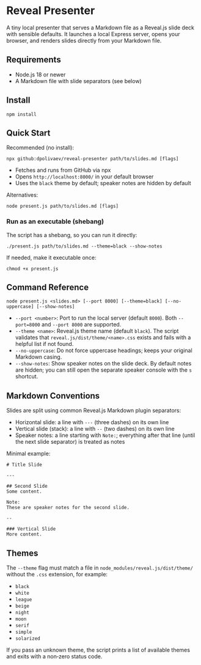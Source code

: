 # Reveal Presenter

A tiny local presenter that serves a Markdown file as a Reveal.js slide deck with sensible defaults. It launches a local Express server, opens your browser, and renders slides directly from your Markdown file.

## Requirements
- Node.js 18 or newer
- A Markdown file with slide separators (see below)

## Install
```
npm install
```

## Quick Start

Recommended (no install):
```
npx github:dpolivaev/reveal-presenter path/to/slides.md [flags]
```
- Fetches and runs from GitHub via npx
- Opens `http://localhost:8000/` in your default browser
- Uses the `black` theme by default; speaker notes are hidden by default

Alternatives:
```
node present.js path/to/slides.md [flags]
```

### Run as an executable (shebang)
The script has a shebang, so you can run it directly:
```
./present.js path/to/slides.md --theme=black --show-notes
```
If needed, make it executable once:
```
chmod +x present.js
```

## Command Reference
```
node present.js <slides.md> [--port 8000] [--theme=black] [--no-uppercase] [--show-notes]
```
- `--port <number>`: Port to run the local server (default `8000`). Both `--port=8000` and `--port 8000` are supported.
- `--theme <name>`: Reveal.js theme name (default `black`). The script validates that `reveal.js/dist/theme/<name>.css` exists and fails with a helpful list if not found.
- `--no-uppercase`: Do not force uppercase headings; keeps your original Markdown casing.
- `--show-notes`: Show speaker notes on the slide deck. By default notes are hidden; you can still open the separate speaker console with the `s` shortcut.

## Markdown Conventions
Slides are split using common Reveal.js Markdown plugin separators:
- Horizontal slide: a line with `---` (three dashes) on its own line
- Vertical slide (stack): a line with `--` (two dashes) on its own line
- Speaker notes: a line starting with `Note:`; everything after that line (until the next slide separator) is treated as notes

Minimal example:
```
# Title Slide

---

## Second Slide
Some content.

Note:
These are speaker notes for the second slide.

--

### Vertical Slide
More content.
```

## Themes
The `--theme` flag must match a file in `node_modules/reveal.js/dist/theme/` without the `.css` extension, for example:
- `black`
- `white`
- `league`
- `beige`
- `night`
- `moon`
- `serif`
- `simple`
- `solarized`

If you pass an unknown theme, the script prints a list of available themes and exits with a non‑zero status code.
